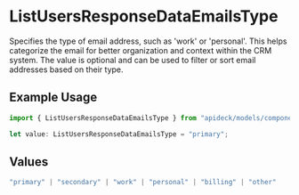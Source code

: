 # ListUsersResponseDataEmailsType

Specifies the type of email address, such as 'work' or 'personal'. This helps categorize the email for better organization and context within the CRM system. The value is optional and can be used to filter or sort email addresses based on their type.

## Example Usage

```typescript
import { ListUsersResponseDataEmailsType } from "apideck/models/components";

let value: ListUsersResponseDataEmailsType = "primary";
```

## Values

```typescript
"primary" | "secondary" | "work" | "personal" | "billing" | "other"
```